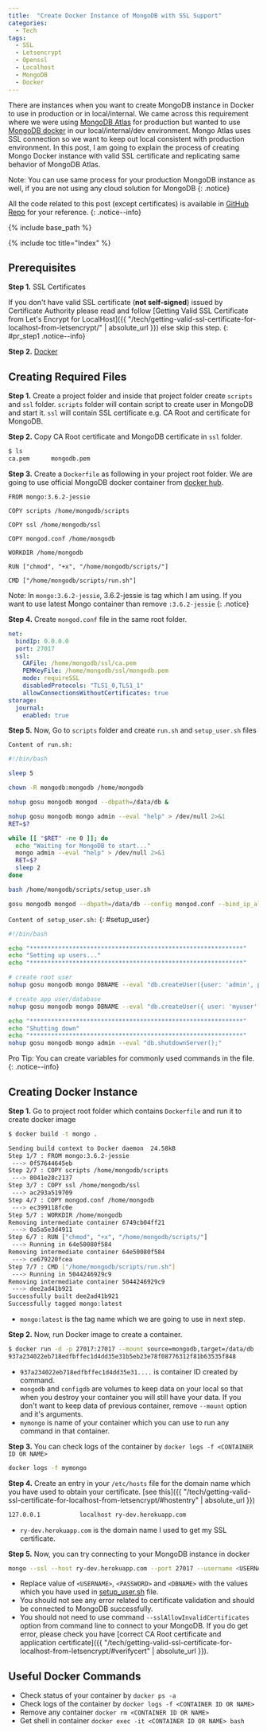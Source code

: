 ```yaml
---
title:  "Create Docker Instance of MongoDB with SSL Support"
categories: 
  - Tech
tags:
  - SSL
  - Letsencrypt
  - Openssl
  - Localhost
  - MongoDB
  - Docker
---
```


There are instances when you want to create MongoDB instance in Docker to use in production or in local/internal. We came across this requirement where we were using [MongoDB Atlas](https://www.mongodb.com/cloud/atlas) for production but wanted to use [MongoDB docker](https://hub.docker.com/_/mongo/) in our local/internal/dev environment. Mongo Atlas uses SSL connection so we want to keep out local consistent with production environment. In this post, I am going to explain the process of creating Mongo Docker instance with valid SSL certificate and replicating same behavior of MongoDB Atlas.

Note: You can use same process for your production MongoDB instance as well, if you are not using any cloud solution for MongoDB
{: .notice}

All the code related to this post (except certificates) is available in [GitHub Repo](https://github.com/Ritesh-Yadav/mongodb-docker) for your reference.
{: .notice--info}

{% include base_path %}

{% include toc title="Index" %}

## Prerequisites

**Step 1.** SSL Certificates

If you don't have valid SSL certificate (**not self-signed**) issued by Certificate Authority please read and follow [Getting Valid SSL Certificate from Let's Encrypt for LocalHost]({{ "/tech/getting-valid-ssl-certificate-for-localhost-from-letsencrypt/" | absolute_url }}) else skip this step.
{: #pr_step1 .notice--info}

**Step 2.** [Docker](https://docs.docker.com/install/)

## Creating Required Files

**Step 1.** Create a project folder and inside that project folder create `scripts` and `ssl` folder. `scripts` folder will contain script to create user in MongoDB and start it. `ssl` will contain SSL certificate e.g. CA Root and certificate for MongoDB.

**Step 2.** Copy CA Root certificate and MongoDB certificate in `ssl` folder.

```bash
$ ls
ca.pem      mongodb.pem
```

**Step 3.** Create a `Dockerfile` as following in your project root folder. We are going to use official MongoDB docker container from [docker hub](https://hub.docker.com/_/mongo/).

```docker
FROM mongo:3.6.2-jessie

COPY scripts /home/mongodb/scripts

COPY ssl /home/mongodb/ssl

COPY mongod.conf /home/mongodb

WORKDIR /home/mongodb

RUN ["chmod", "+x", "/home/mongodb/scripts/"]

CMD ["/home/mongodb/scripts/run.sh"]
```

Note: In `mongo:3.6.2-jessie`, 3.6.2-jessie is tag which I am using. If you want to use latest Mongo container than remove `:3.6.2-jessie`
{: .notice}

**Step 4.** Create `mongod.conf` file in the same root folder.

```yaml
net:
  bindIp: 0.0.0.0
  port: 27017
  ssl:
    CAFile: /home/mongodb/ssl/ca.pem
    PEMKeyFile: /home/mongodb/ssl/mongodb.pem
    mode: requireSSL
    disabledProtocols: "TLS1_0,TLS1_1"
    allowConnectionsWithoutCertificates: true
storage:
  journal:
    enabled: true
```

**Step 5.** Now, Go to `scripts` folder and create `run.sh` and `setup_user.sh` files

`Content of run.sh:`

```bash
#!/bin/bash

sleep 5

chown -R mongodb:mongodb /home/mongodb

nohup gosu mongodb mongod --dbpath=/data/db &

nohup gosu mongodb mongo admin --eval "help" > /dev/null 2>&1
RET=$?

while [[ "$RET" -ne 0 ]]; do
  echo "Waiting for MongoDB to start..."
  mongo admin --eval "help" > /dev/null 2>&1
  RET=$?
  sleep 2
done

bash /home/mongodb/scripts/setup_user.sh

gosu mongodb mongod --dbpath=/data/db --config mongod.conf --bind_ip_all --auth
```

`Content of setup_user.sh:`
{: #setup_user}

```bash
#!/bin/bash

echo "************************************************************"
echo "Setting up users..."
echo "************************************************************"

# create root user
nohup gosu mongodb mongo DBNAME --eval "db.createUser({user: 'admin', pwd: 'YOUR_PASSWORD', roles:[{ role: 'root', db: 'DBNAME' }, { role: 'read', db: 'local' }]});"

# create app user/database
nohup gosu mongodb mongo DBNAME --eval "db.createUser({ user: 'myuser', pwd: 'YOUR_PASSWORD', roles: [{ role: 'readWrite', db: 'DBNAME' }, { role: 'read', db: 'local' }]});"

echo "************************************************************"
echo "Shutting down"
echo "************************************************************"
nohup gosu mongodb mongo admin --eval "db.shutdownServer();"
```

Pro Tip: You can create variables for commonly used commands in the file.
 {: .notice--info}

## Creating Docker Instance

**Step 1.** Go to project root folder which contains `Dockerfile` and run it to create docker image

```bash
$ docker build -t mongo .

Sending build context to Docker daemon  24.58kB
Step 1/7 : FROM mongo:3.6.2-jessie
 ---> 0f57644645eb
Step 2/7 : COPY scripts /home/mongodb/scripts
 ---> 8041e28c2137
Step 3/7 : COPY ssl /home/mongodb/ssl
 ---> ac293a519709
Step 4/7 : COPY mongod.conf /home/mongodb
 ---> ec399118fc0e
Step 5/7 : WORKDIR /home/mongodb
Removing intermediate container 6749cb04ff21
 ---> 0a5a5e3d4911
Step 6/7 : RUN ["chmod", "+x", "/home/mongodb/scripts/"]
 ---> Running in 64e50080f584
Removing intermediate container 64e50080f584
 ---> ce679220fcea
Step 7/7 : CMD ["/home/mongodb/scripts/run.sh"]
 ---> Running in 5044246929c9
Removing intermediate container 5044246929c9
 ---> dee2ad41b921
Successfully built dee2ad41b921
Successfully tagged mongo:latest
```

* `mongo:latest` is the tag name which we are going to use in next step.

**Step 2.** Now, run Docker image to create a container.

```bash
$ docker run -d -p 27017:27017 --mount source=mongodb,target=/data/db --mount source=configdb,target=/data/configdb --name mymongo mongo:latest
937a234022eb718edfbffec1d4dd35e31b5eb23e78f08776312f81b63535f848
```

* `937a234022eb718edfbffec1d4dd35e31....` is container ID created by command.
* `mongodb` and `configdb` are volumes to keep data on your local so that when you destroy your container you will still have your data. If you don't want to keep data of previous container, remove `--mount` option and it's arguments.
* `mymongo` is name of your container which you can use to run any command in that container.

**Step 3.** You can check logs of the container by `docker logs -f <CONTAINER ID OR NAME>`

```bash
docker logs -f mymongo
```

**Step 4.** Create an entry in your `/etc/hosts` file for the domain name which you have used to obtain your certificate. [see this]({{ "/tech/getting-valid-ssl-certificate-for-localhost-from-letsencrypt/#hostentry" | absolute_url }})

```bash
127.0.0.1           localhost ry-dev.herokuapp.com
```

* `ry-dev.herokuapp.com` is the domain name I used to get my SSL certificate.

**Step 5.** Now, you can try connecting to your MongoDB instance in docker

```bash
mongo --ssl --host ry-dev.herokuapp.com --port 27017 --username <USERNAME> --password <PASSWORD> --authenticationDatabase <DBNAME>
```

* Replace value of `<USERNAME>`, `<PASSWORD>` and `<DBNAME>` with the values which you have used in [setup_user.sh](#setup_user) file.
* You should not see any error related to certificate validation and should be connected to MongoDB successfully.
* You should not need to use command `--sslAllowInvalidCertificates` option from command line to connect to your MongoDB. If you do get error, please check you have [correct CA Root certificate and application certificate]({{ "/tech/getting-valid-ssl-certificate-for-localhost-from-letsencrypt/#verifycert" | absolute_url }}).

## Useful Docker Commands

* Check status of your container by `docker ps -a`
* Check logs of the container by `docker logs -f <CONTAINER ID OR NAME>`
* Remove any container `docker rm <CONTAINER ID OR NAME>`
* Get shell in container `docker exec -it <CONTAINER ID OR NAME> bash`